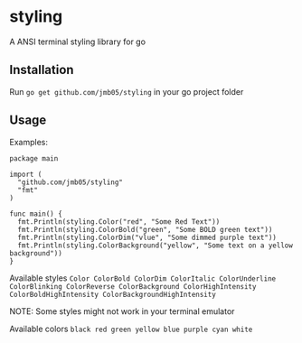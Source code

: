 # styling
A ANSI terminal styling library for go

## Installation
Run `go get github.com/jmb05/styling` in your go project folder

## Usage
Examples:
```
package main

import ( 
  "github.com/jmb05/styling"
  "fmt"
)

func main() {
  fmt.Println(styling.Color("red", "Some Red Text"))
  fmt.Println(styling.ColorBold("green", "Some BOLD green text"))
  fmt.Println(styling.ColorDim("vlue", "Some dimmed purple text"))
  fmt.Println(styling.ColorBackground("yellow", "Some text on a yellow background"))
}

``` 
Available styles `Color ColorBold ColorDim ColorItalic ColorUnderline ColorBlinking ColorReverse ColorBackground ColorHighIntensity ColorBoldHighIntensity ColorBackgroundHighIntensity`

NOTE: Some styles might not work in your terminal emulator

Available colors `black red green yellow blue purple cyan white`
